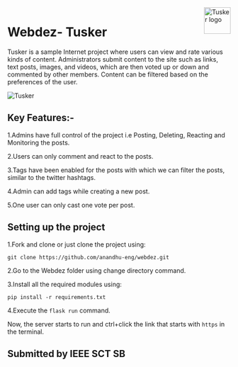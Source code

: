 <a>
   <img src="https://github.com/anandhu-eng/webdez/blob/main/website/static/assets/images/logo/Logo-horizontal.svg" alt="Tusker logo" title="Tusker" align="right" height="60" />
</a>

# Webdez- Tusker

Tusker is a sample Internet project where users can view and rate various kinds of content. Administrators submit content to the site such as links, text posts, images, and videos, which are then voted up or down and commented by other members. Content can be filtered based on the preferences of the user.

![Tusker](https://github.com/anandhu-eng/webdez/blob/main/Screenshot%20from%202021-10-05%2001-10-14.png)

## Key Features:-
1.Admins have full control of the project i.e Posting, Deleting, Reacting and Monitoring the posts.

2.Users can only comment and react to the posts.

3.Tags have been enabled for the posts with which we can filter the posts, similar to the twitter hashtags.

4.Admin can add tags while creating a new post.

5.One user can only cast one vote per post.

## Setting up the project
1.Fork and clone or just clone the project using:

`git clone https://github.com/anandhu-eng/webdez.git`

2.Go to the Webdez folder using change directory command.

3.Install all the required modules using:

`pip install -r requirements.txt`

4.Execute the `flask run` command.

Now, the server starts to run and ctrl+click the link that starts with `https` in the terminal.


## Submitted by IEEE SCT SB
